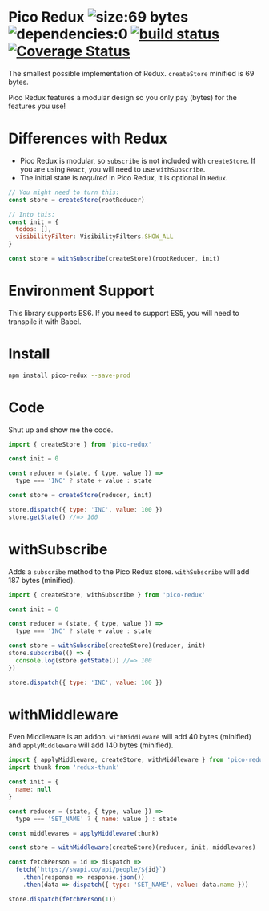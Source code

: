 # Pico Redux ![size:69 bytes](https://img.shields.io/badge/size-69_bytes-green.svg) ![dependencies:0](https://img.shields.io/badge/dependencies-0-green.svg) [![build status](https://travis-ci.org/joelnet/pico-redux.svg?branch=master)](https://travis-ci.org/joelnet/pico-redux) [![Coverage Status](https://coveralls.io/repos/github/joelnet/pico-redux/badge.svg?branch=master)](https://coveralls.io/github/joelnet/pico-redux?branch=master)

The smallest possible implementation of Redux. `createStore` minified is 69 bytes.

Pico Redux features a modular design so you only pay (bytes) for the features you use!

# Differences with Redux

- Pico Redux is modular, so `subscribe` is not included with `createStore`. If you are using `React`, you will need to use `withSubscribe`.
- The initial state is _required_ in Pico Redux, it is optional in `Redux`.

```javascript
// You might need to turn this:
const store = createStore(rootReducer)

// Into this:
const init = {
  todos: [],
  visibilityFilter: VisibilityFilters.SHOW_ALL
}

const store = withSubscribe(createStore)(rootReducer, init)
```

# Environment Support

This library supports ES6. If you need to support ES5, you will need to transpile it with Babel.

# Install

```bash
npm install pico-redux --save-prod
```

# Code

Shut up and show me the code.

```javascript
import { createStore } from 'pico-redux'

const init = 0

const reducer = (state, { type, value }) =>
  type === 'INC' ? state + value : state

const store = createStore(reducer, init)

store.dispatch({ type: 'INC', value: 100 })
store.getState() //=> 100
```

# withSubscribe

Adds a `subscribe` method to the Pico Redux store. `withSubscribe` will add 187 bytes (minified).

```javascript
import { createStore, withSubscribe } from 'pico-redux'

const init = 0

const reducer = (state, { type, value }) =>
  type === 'INC' ? state + value : state

const store = withSubscribe(createStore)(reducer, init)
store.subscribe(() => {
  console.log(store.getState()) //=> 100
})

store.dispatch({ type: 'INC', value: 100 })
```

# withMiddleware

Even Middleware is an addon. `withMiddleware` will add 40 bytes (minified) and `applyMiddleware` will add 140 bytes (minified).

```javascript
import { applyMiddleware, createStore, withMiddleware } from 'pico-redux'
import thunk from 'redux-thunk'

const init = {
  name: null
}

const reducer = (state, { type, value }) =>
  type === 'SET_NAME' ? { name: value } : state

const middlewares = applyMiddleware(thunk)

const store = withMiddleware(createStore)(reducer, init, middlewares)

const fetchPerson = id => dispatch =>
  fetch(`https://swapi.co/api/people/${id}`)
    .then(response => response.json())
    .then(data => dispatch({ type: 'SET_NAME', value: data.name }))

store.dispatch(fetchPerson(1))
```
